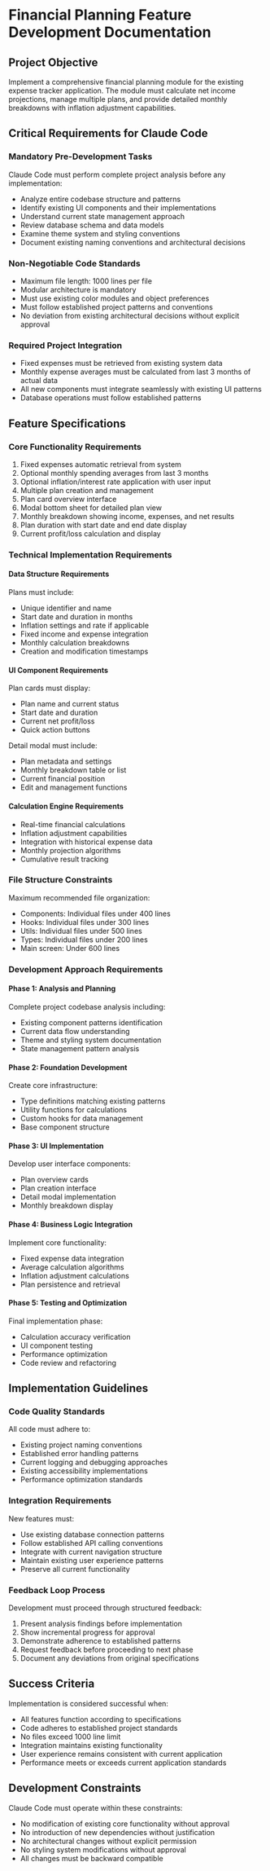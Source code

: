 # Financial Planning Feature Development Documentation

## Project Objective
Implement a comprehensive financial planning module for the existing expense tracker application. The module must calculate net income projections, manage multiple plans, and provide detailed monthly breakdowns with inflation adjustment capabilities.

## Critical Requirements for Claude Code

### Mandatory Pre-Development Tasks
Claude Code must perform complete project analysis before any implementation:
- Analyze entire codebase structure and patterns
- Identify existing UI components and their implementations  
- Understand current state management approach
- Review database schema and data models
- Examine theme system and styling conventions
- Document existing naming conventions and architectural decisions

### Non-Negotiable Code Standards
- Maximum file length: 1000 lines per file
- Modular architecture is mandatory
- Must use existing color modules and object preferences
- Must follow established project patterns and conventions
- No deviation from existing architectural decisions without explicit approval

### Required Project Integration
- Fixed expenses must be retrieved from existing system data
- Monthly expense averages must be calculated from last 3 months of actual data
- All new components must integrate seamlessly with existing UI patterns
- Database operations must follow established patterns

## Feature Specifications

### Core Functionality Requirements
1. Fixed expenses automatic retrieval from system
2. Optional monthly spending averages from last 3 months
3. Optional inflation/interest rate application with user input
4. Multiple plan creation and management
5. Plan card overview interface
6. Modal bottom sheet for detailed plan view
7. Monthly breakdown showing income, expenses, and net results
8. Plan duration with start date and end date display
9. Current profit/loss calculation and display

### Technical Implementation Requirements

#### Data Structure Requirements
Plans must include:
- Unique identifier and name
- Start date and duration in months
- Inflation settings and rate if applicable
- Fixed income and expense integration
- Monthly calculation breakdowns
- Creation and modification timestamps

#### UI Component Requirements
Plan cards must display:
- Plan name and current status
- Start date and duration
- Current net profit/loss
- Quick action buttons

Detail modal must include:
- Plan metadata and settings
- Monthly breakdown table or list
- Current financial position
- Edit and management functions

#### Calculation Engine Requirements
- Real-time financial calculations
- Inflation adjustment capabilities
- Integration with historical expense data
- Monthly projection algorithms
- Cumulative result tracking

### File Structure Constraints
Maximum recommended file organization:
- Components: Individual files under 400 lines
- Hooks: Individual files under 300 lines
- Utils: Individual files under 500 lines
- Types: Individual files under 200 lines
- Main screen: Under 600 lines

### Development Approach Requirements

#### Phase 1: Analysis and Planning
Complete project codebase analysis including:
- Existing component patterns identification
- Current data flow understanding
- Theme and styling system documentation
- State management pattern analysis

#### Phase 2: Foundation Development
Create core infrastructure:
- Type definitions matching existing patterns
- Utility functions for calculations
- Custom hooks for data management
- Base component structure

#### Phase 3: UI Implementation  
Develop user interface components:
- Plan overview cards
- Plan creation interface
- Detail modal implementation
- Monthly breakdown display

#### Phase 4: Business Logic Integration
Implement core functionality:
- Fixed expense data integration
- Average calculation algorithms
- Inflation adjustment calculations
- Plan persistence and retrieval

#### Phase 5: Testing and Optimization
Final implementation phase:
- Calculation accuracy verification
- UI component testing
- Performance optimization
- Code review and refactoring

## Implementation Guidelines

### Code Quality Standards
All code must adhere to:
- Existing project naming conventions
- Established error handling patterns
- Current logging and debugging approaches
- Existing accessibility implementations
- Performance optimization standards

### Integration Requirements
New features must:
- Use existing database connection patterns
- Follow established API calling conventions
- Integrate with current navigation structure
- Maintain existing user experience patterns
- Preserve all current functionality

### Feedback Loop Process
Development must proceed through structured feedback:
1. Present analysis findings before implementation
2. Show incremental progress for approval
3. Demonstrate adherence to established patterns
4. Request feedback before proceeding to next phase
5. Document any deviations from original specifications

## Success Criteria
Implementation is considered successful when:
- All features function according to specifications
- Code adheres to established project standards
- No files exceed 1000 line limit
- Integration maintains existing functionality
- User experience remains consistent with current application
- Performance meets or exceeds current application standards

## Development Constraints
Claude Code must operate within these constraints:
- No modification of existing core functionality without approval
- No introduction of new dependencies without justification
- No architectural changes without explicit permission
- No styling system modifications without approval
- All changes must be backward compatible